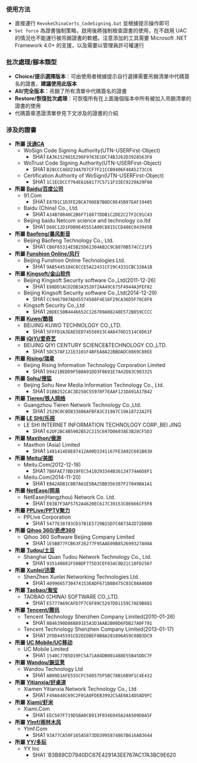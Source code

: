 ### 使用方法
* 直接運行 `RevokeChinaCerts_CodeSigning.bat` 並根據提示操作即可
* `Set force` 為證書強制策略，啟用後將強制檢查證書的使用，在不啟用 UAC 的情況也不能運行被吊銷證書的軟體。注意添加的工具需要 Microsoft .NET Framework 4.0+ 的支援，以及需要以管理員許可權運行

### 批次處理/腳本類型
* **Choice/提示選擇版本**：可由使用者根據提示自行選擇需要吊銷清單中代碼簽名的證書，**建議使用此版本**
* **All/完全版本**：吊銷了所有清單中代碼簽名的證書
* **Restore/恢復批次處理**：可恢復所有在上面幾個版本中所有被加入吊銷清單的證書的使用
* 代碼簽章憑證清單參見下文涉及的證書的介紹

### 涉及的證書
* **所屬 [沃通CA](http://www.wosign.com)**
    * WoSign Code Signing Authority(UTN-USERFirst-Object)
        * SHA1 `EA36152981E296F9763E1DC74B3262D3928563F8`
    * WoTrust Code Signing Authority(UTN-USERFirst-Object)
        * SHA1 `B28CCC46D234A7D7CF7F21CCB9406F48A5273CC6`
    * Certification Authority of WoSign(UTN-USERFirst-Object)
        * SHA1 `1C1ECDCCf764E6168177C5711F33EC9229A29F88`
* **所屬 [Baidu/百度公司](http://www.baidu.com)**
    * 91.Com
        * SHA1 `E87D1C1D3FE2BCA700EB7B8DC0E45B97EAF19405`
    * Baidu (China) Co., Ltd.
        * SHA1 `A34B70840C2B6F718877DDB1C2DE2C27F2C91C43`
    * Beijing baidu Netcom science and technology co.ltd
        * SHA1 `D60C12D1FDB9E45551A00C8815CCD486C043945B`
* **所屬 [Baofeng/暴风影音](http://www.baofeng.com)**
    * Beijing Baofeng Technology Co., Ltd.
        * SHA1 `CB6F65314E5B25D61304AB2C9C8870B574CC21F5`
* **所屬 [Funshion Online/风行](http://www.fun.tv)**
    * Beijing Funshion Online Technologies Ltd.
        * SHA1 `9AB5445104C6CCE5A22431CF29C4331CBC328A1B`
* **所屬 [Kingsoft/金山软件](http://www.kingsoft.com)**
    * Beijing Kingsoft Security software Co.,Ltd(2011-12-26)
        * SHA1 `E88DD1ACD2DB3A352072AA49C675F4944A3FEF82`
    * Beijing Kingsoft Security software Co.,Ltd(2014-12-29)
        * SHA1 `CC9467907AD45574588F4E16F29CA36D5F78C0F8`
    * Kingsoft Security Co.,Ltd
        * SHA1 `2BDEC50B4446652C126709A08248E572B859CCCC`
* **所屬 [Kuwo/酷我](http://kuwo.cn)**
    * BEIJING KUWO TECHNOLOGY CO.,LTD.
        * SHA1 `5FFFD1A3EAE5ED74558913C4A8476D1514C6D61F`
* **所屬 [iQiYi/爱奇艺](http://www.iqiyi.com)**
    * BEIJING QIYI CENTURY SCIENCE&TECHNOLOGY CO.,LTD.
        * SHA1 `5DC57AF121E3101F4BFEA8A22BBDADC0869C80EE`
* **所屬 [Rising/瑞星](http://www.rising.com.cn)**
    * Beijing Rising Information Technology Corporation Limited
        * SHA1 `D9421BEDD9F5B8A91DD3F8691E7A42D83C983325`
* **所屬 [Sohu/搜狐](http://www.sohu.com)**
    * Beijing Sohu New Media Information Technology Co., Ltd.
        * SHA1 `D1BB252CAC3D250C55978F7EAAF121DA91A17B42`
* **所屬 [Tieren/铁人网络](http://www.teiron.com)**
    * Guangzhou Tieren Network Technology Co.,Ltd.
        * SHA1 `2529C0C0D833806AFBFA3C31987C19A18722A2FE`
* **所屬 [LE SHI/乐视](http://wwww.letv.com)**
    * LE SHI INTERNET INFORMATION TECHNOLOGY CORP.,BEI JING
        * SHA1 `62DF2BC4B5902B52C215C697D06038E3B28CF5D3`
* **所屬 [Maxthon/傲游](http://www.maxthon.cn)**
    * Maxthon (Asia) Limited
        * SHA1 `1481414E8E87412A00D3341167FE3A92C681B830` 
* **所屬 [Meitu/美图](http://www.meitu.com)**
    * Meitu.Com(2012-12-18)
        * SHA1 `7B6FAE77BD19FEC5410293344B36124774A6D8F1`
    * Meitu.Com(2014-11-20)
        * SHA1 `EBA2ADB1C0B7A61E5BA25B8356387F27049BA1A1`
* **所屬 [NetEase/网易](http://wwww.163.com)**
    * NetEase(Hangzhou) Network Co. Ltd.
        * SHA1 `E0387F3AF5752A4620EC617C39153C0E666CF5F8`
* **所屬 [PPLive/PPTV聚力](http://www.pptv.com)**
    * PPLive Corporation
        * SHA1 `5477E38783CD37B1E5729B15D7C0873A2D72DB9D`
* **所屬 [Qihoo 360/奇虎360](http://www.360.cn)**
    * Qihoo 360 Software Beijing Company Limited
        * SHA1 `1E5BB77FCB63F26277F95AAE09B852699327A08A`
* **所屬 [Tudou/土豆](http://www.tudou.com)**
    * Shanghai Quan Tudou Network Technology Co., Ltd.
        * SHA1 `935140881F50BDF775D3CEF034C0D21C18FD2567`
* **所屬 [Xunlei/迅雷](http://www.xunlei.com)**
    * ShenZhen Xunlei Networking Technologies Ltd.
        * SHA1 `4099665730474153EADF671B8B475C03C08A46D0`
* **所屬 [Taobao/淘宝](http://www.taobao.com)**
    * TAOBAO (CHINA) SOFTWARE CO.,LTD.
        * SHA1 `E5777A69CAFD7F7C6F89C5297DD1159C7AE9B881`
* **所屬 [Tencent/腾讯](http://www.tencent.com)**
    * Tencent Technology Shenzhen Company Limited(2010-01-26)
        * SHA1 `8B46390D86B891E5A3D3AAB2B00D6FDB27A0F791`
    * Tencent Technology Shenzhen Company Limited(2013-01-17)
        * SHA1 `2FDD445591CD2EEDBEF8B8A281896A59C08B3DC9`
* **所屬 [UC Mobile/UC移动](http://www.uc.cn)**
    * UC Mobile Limited
        * SHA1 `1540C77B5D19FC5A71A04DB001488E55B45DDC7F`
* **所屬 [Wandou/豌豆荚](http://www.wandoujia.com)**
    * Wandou Technology Ltd
        * SHA1 `AB09D1AFE555CFC580575F5BC78B16B9F1C4E432` 
* **所屬 [Yitianxia/好桌道](http://www.haozhuodao.com)**
    * Xiamen Yitianxia Network Technology Co., Ltd
        * SHA1 `F49A648C69C2F01A0FDEB3992C5AE0A14D5AD9FC`
* **所屬 [Xiami/虾米](http://www.xiami.com)**
    * Xiami.Com
        * SHA1 `EEC507F719D5BA0CB913F034E045A24A509D8A5F`
* **所屬 [Ylmf/雨林木风](http://www.ylmf.com)**
    * Ylmf.Com
        * SHA1 `93A77CA50F165A5873DD3995874867B616AB3644`
* **所屬 [YY/多玩](http://www.yy.com)**
    * YY Inc
        * SHA1 `B3B89CD7940DC67E4291A3EE767AC17A3BC9E620
